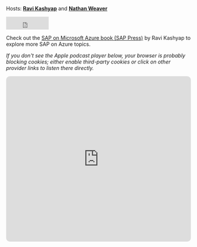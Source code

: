 
Hosts: [**Ravi Kashyap**](https://linkedin.kashyap.one) and [**Nathan Weaver**](https://linkedin.com/in/NathanWeaverSAP)
<iframe src="https://github.com/sponsors/Ravi-Kashyap/button" title="Sponsor Ravi-Kashyap" height="35" width="116" style="border: 0;"></iframe>

Check out the [SAP on Microsoft Azure book (SAP Press)](https://www.sap-press.com/sap-on-microsoft-azure_5174) by Ravi Kashyap to explore more SAP on Azure topics.
<br>  

*If you don't see the Apple podcast player below, your browser is probably blocking cookies; either enable third-party cookies or click on other provider links to listen there directly.*

<iframe src="https://embed.podcasts.apple.com/us/podcast/sap-on-azure-talk/id1557359410?itsct=podcast_box&amp;itscg=30200&amp;theme=auto" sandbox="allow-forms allow-popups allow-same-origin allow-scripts allow-top-navigation-by-user-activation" allow="autoplay *; encrypted-media *;" style="width: 100%; max-width: 660px; overflow: hidden; border-radius: 10px; background: transparent none repeat scroll 0% 0%;" height="450px" frameborder="0"></iframe>




